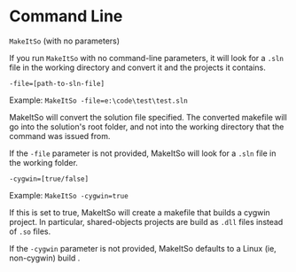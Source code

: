 Command Line
============

`MakeItSo` (with no parameters)

If you run `MakeItSo` with no command-line parameters, it will look for a `.sln` file in the working directory and convert it and the projects it contains.

`-file=[path-to-sln-file]`

Example: `MakeItSo -file=e:\code\test\test.sln`

MakeItSo will convert the solution file specified. The converted makefile will go into the solution's root folder, and not into the working directory that the command was issued from.

If the `-file` parameter is not provided, MakeItSo will look for a `.sln` file in the working folder.

`-cygwin=[true/false]`

Example: `MakeItSo -cygwin=true`

If this is set to true, MakeItSo will create a makefile that builds a cygwin project. In particular, shared-objects projects are build as `.dll` files instead of `.so` files.

If the `-cygwin` parameter is not provided, MakeItSo defaults to a Linux (ie, non-cygwin) build .
